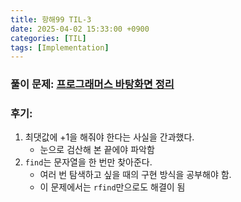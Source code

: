 ```yaml
---
title: 항해99 TIL-3
date: 2025-04-02 15:33:00 +0900
categories: [TIL]
tags: [Implementation]
---
```


### 풀이 문제: [프로그래머스 바탕화면 정리](https://school.programmers.co.kr/learn/courses/30/lessons/161990)

### 후기: 
1. 최댓값에 +1을 해줘야 한다는 사실을 간과했다.
    - 눈으로 검산해 본 끝에야 파악함
2. `find`는 문자열을 한 번만 찾아준다.
    - 여러 번 탐색하고 싶을 때의 구현 방식을 공부해야 함.
    - 이 문제에서는 `rfind`만으로도 해결이 됨